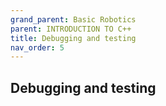 ```yaml
---
grand_parent: Basic Robotics
parent: INTRODUCTION TO C++
title: Debugging and testing
nav_order: 5
---
```


 Debugging and testing
--------------------------------------------------------------------------------

